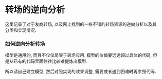 # 转场的逆向分析

这里记录了对于友商转场, 以及网上找到的一些不错的转场资源的逆向分析以及其分类和实现情况.



### 如何逆向分析转场

模型是通用的, 而且不仅仅局限于转场应用. 模型的价值要远远超过具体的代码, 但是从已有的代码里面往往比较难提炼出模型.

所以请自己建立模型, 然后对照实现的效果调整, 需要或者遇到困难时再参照代码.


